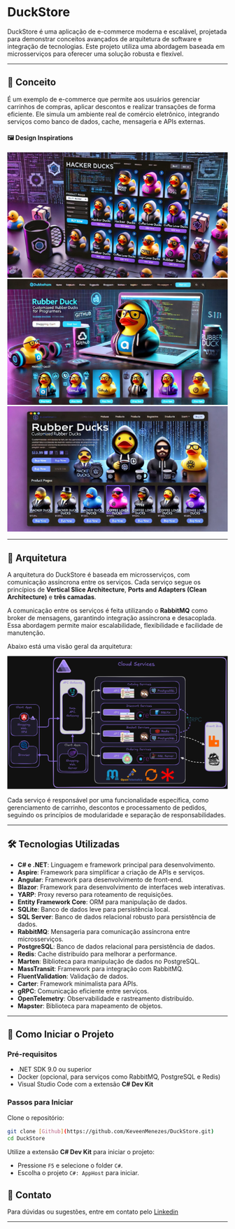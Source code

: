 # DuckStore

DuckStore é uma aplicação de e-commerce moderna e escalável, projetada para demonstrar conceitos avançados de arquitetura de software e integração de tecnologias. Este projeto utiliza uma abordagem baseada em microsserviços para oferecer uma solução robusta e flexível.

---

## 📜 Conceito

É um exemplo de e-commerce que permite aos usuários gerenciar carrinhos de compras, aplicar descontos e realizar transações de forma eficiente. Ele simula um ambiente real de comércio eletrônico, integrando serviços como banco de dados, cache, mensageria e APIs externas.

#### 🖼️ Design Inspirations

![Imagem conceito](./docs/img/layout_concepts_v1.jpeg)
![Imagem conceito](./docs/img/layout_concepts_v2.jpeg)
![Imagem conceito](./docs/img/layout_concepts_v3.jpeg)

---

## 📐 Arquitetura

A arquitetura do DuckStore é baseada em microsserviços, com comunicação assíncrona entre os serviços. Cada serviço segue os princípios de **Vertical Slice Architecture**, **Ports and Adapters (Clean Architecture)** e **três camadas**.

A comunicação entre os serviços é feita utilizando o **RabbitMQ** como broker de mensagens, garantindo integração assíncrona e desacoplada. Essa abordagem permite maior escalabilidade, flexibilidade e facilidade de manutenção.

Abaixo está uma visão geral da arquitetura:

![Arquitetura do DuckStore](./docs/img/architecture.png)

Cada serviço é responsável por uma funcionalidade específica, como gerenciamento de carrinho, descontos e processamento de pedidos, seguindo os princípios de modularidade e separação de responsabilidades.

---

## 🛠️ Tecnologias Utilizadas

- **C# e .NET**: Linguagem e framework principal para desenvolvimento.
- **Aspire**: Framework para simplificar a criação de APIs e serviços.
- **Angular**: Framework para desenvolvimento de front-end.
- **Blazor**: Framework para desenvolvimento de interfaces web interativas.
- **YARP**: Proxy reverso para roteamento de requisições.
- **Entity Framework Core**: ORM para manipulação de dados.
- **SQLite**: Banco de dados leve para persistência local.
- **SQL Server**: Banco de dados relacional robusto para persistência de dados.
- **RabbitMQ**: Mensageria para comunicação assíncrona entre microsserviços.
- **PostgreSQL**: Banco de dados relacional para persistência de dados.
- **Redis**: Cache distribuído para melhorar a performance.
- **Marten**: Biblioteca para manipulação de dados no PostgreSQL.
- **MassTransit**: Framework para integração com RabbitMQ.
- **FluentValidation**: Validação de dados.
- **Carter**: Framework minimalista para APIs.
- **gRPC**: Comunicação eficiente entre serviços.
- **OpenTelemetry**: Observabilidade e rastreamento distribuído.
- **Mapster**: Biblioteca para mapeamento de objetos.

---

## 🚀 Como Iniciar o Projeto

### Pré-requisitos

- .NET SDK 9.0 ou superior
- Docker (opcional, para serviços como RabbitMQ, PostgreSQL e Redis)
- Visual Studio Code com a extensão **C# Dev Kit**

### Passos para Iniciar

Clone o repositório:
   ```bash
   git clone [Github](https://github.com/KeveenMenezes/DuckStore.git)
   cd DuckStore
   ```

Utilize a extensão **C# Dev Kit** para iniciar o projeto:
   - Pressione `F5` e selecione o folder `C#`.
   - Escolha o projeto `C#: AppHost` para iniciar.

## 📧 Contato

Para dúvidas ou sugestões, entre em contato pelo [Linkedin](https://www.linkedin.com/in/keveen-menezes-52592162/)

---

